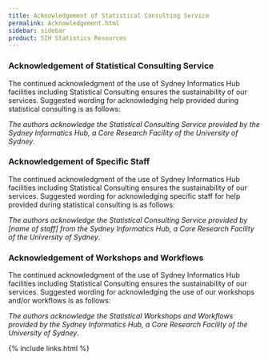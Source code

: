 ```yaml
---
title: Acknowledgement of Statistical Consulting Service
permalink: Acknowledgement.html
sidebar: sidebar
product: SIH Statistics Resources
---
```


### Acknowledgement of Statistical Consulting Service

The continued acknowledgment of the use of Sydney Informatics Hub facilities including Statistical Consulting ensures the sustainability of our services. Suggested wording for acknowledging help provided during statistical consulting is as follows:

*The authors acknowledge the Statistical Consulting Service provided by the Sydney Informatics Hub, a Core Research Facility of the University of Sydney*.


### Acknowledgement of Specific Staff
The continued acknowledgment of the use of Sydney Informatics Hub facilities including Statistical Consulting ensures the sustainability of our services. Suggested wording for acknowledging specific staff for help provided during statistical consulting is as follows:

*The authors acknowledge the Statistical Consulting Service provided by [name of staff] from the Sydney Informatics Hub, a Core Research Facility of the University of Sydney*.


### Acknowledgement of Workshops and Workflows
The continued acknowledgment of the use of Sydney Informatics Hub facilities including Statistical Consulting ensures the sustainability of our services. Suggested wording for acknowledging the use of our workshops and/or workflows is as follows:

*The authors acknowledge the Statistical Workshops and Workflows provided by the Sydney Informatics Hub, a Core Research Facility of the University of Sydney*.

{% include links.html %}
